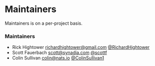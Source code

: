 # Maintainers

Maintainers is on a per-project basis.

### Maintainers
- Rick Hightower <richardhightower@gmail.com> [@RichardHightower](https://github.com/RichardHightower)
- Scott Fauerbach <scott@synadia.com> [@scottf](https://github.com/scottf)
- Colin Sullivan <colin@nats.io> [@ColinSullivan1](https://github.com/ColinSullivan1)
